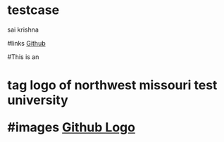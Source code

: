 # testcase
sai krishna

#links
[Github](https://www.nwmissouri.edu/login/)

#This is an <h1> tag
  logo of northwest missouri test university

#images
[Github Logo](https://upload.wikimedia.org/wikipedia/en/3/32/NW_Missouri_State_seal.png)




